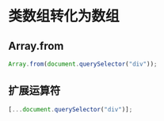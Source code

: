 # 类数组转化为数组

## Array.from

```javascript
Array.from(document.querySelector("div"));
```

## 扩展运算符

```javascript
[...document.querySelector("div")];
```
